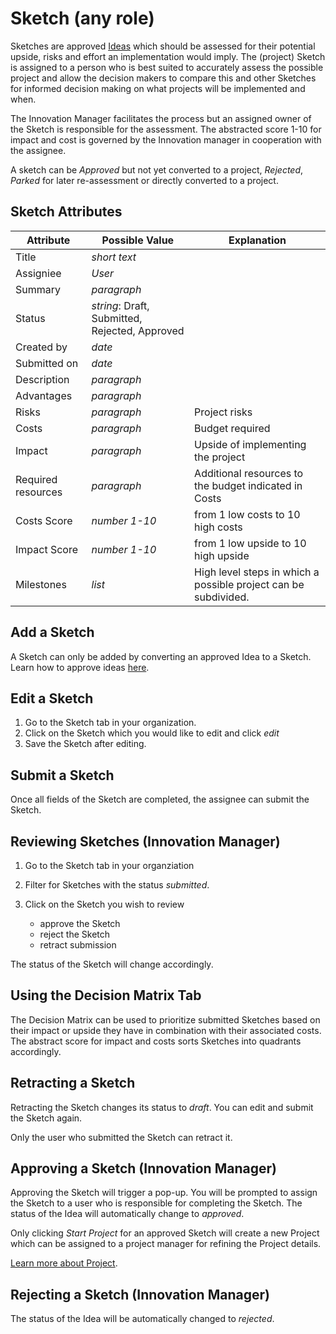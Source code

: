 # Sketch (any role)

Sketches are approved [Ideas](idea_management_ideas.md) which should be assessed for their potential upside, risks and effort an implementation would imply.
The (project) Sketch is assigned to a person who is best suited to accurately assess the possible project and allow the decision makers to compare this and other Sketches for informed decision making on what projects will be implemented and when.

The Innovation Manager facilitates the process but an assigned owner of the Sketch is responsible for the assessment. The abstracted score 1-10 for impact and cost is governed by the Innovation manager in cooperation with the assignee.

A sketch can be *Approved* but not yet converted to a project, *Rejected*, *Parked* for later re-assessment or directly converted to a project.

## Sketch Attributes

|Attribute|Possible Value |Explanation|
|---|---|---|
|Title| *short text* ||
|Assigniee|*User*||
|Summary|*paragraph*||
|Status|*string*: Draft, Submitted, Rejected, Approved||
|Created by| *date* ||
|Submitted on|*date*||
|Description|*paragraph*||
|Advantages|*paragraph*||
|Risks|*paragraph*|Project risks|
|Costs|*paragraph*|Budget required|
|Impact|*paragraph*|Upside of implementing the project|
|Required resources|*paragraph*|Additional resources to the budget indicated in Costs|
|Costs Score|*number 1-10*| from 1 low costs to 10 high costs|
|Impact Score|*number 1-10*|from 1 low upside to 10 high upside|
|Milestones|*list*|High level steps in which a possible project can be subdivided.|

## Add a Sketch

A Sketch can only be added by converting an approved Idea to a Sketch. Learn how to approve ideas [here](/idea_management_ideas/#approving-an-idea-innovation-manager).

## Edit a Sketch

1. Go to the Sketch tab in your organization.
2. Click on the Sketch which you would like to edit and click *edit*
3. Save the Sketch after editing.

## Submit a Sketch

Once all fields of the Sketch are completed, the assignee can submit the Sketch.

## Reviewing Sketches (Innovation Manager)

1. Go to the Sketch tab in your organziation
2. Filter for Sketches with the status *submitted*.
3. Click on the Sketch you wish to review

    - approve the Sketch
    - reject the Sketch
    - retract submission

The status of the Sketch will change accordingly.

## Using the Decision Matrix Tab

The Decision Matrix can be used to prioritize submitted Sketches based on their impact or upside they have in combination with their associated costs. The abstract score for impact and costs sorts Sketches into quadrants accordingly.

## Retracting a Sketch

Retracting the Sketch changes its status to *draft*. You can edit and submit the Sketch again.

Only the user who submitted the Sketch can retract it.

## Approving a Sketch (Innovation Manager)

Approving the Sketch will trigger a pop-up. You will be prompted to assign the Sketch to a user who is responsible for completing the Sketch. The status of the Idea will automatically change to *approved*.

Only clicking *Start Project* for an approved Sketch will create a new Project which can be assigned to a project manager for refining the Project details.

[Learn more about Project](idea_management_projects.md).

## Rejecting a Sketch (Innovation Manager)

The status of the Idea will be automatically changed to *rejected*.
